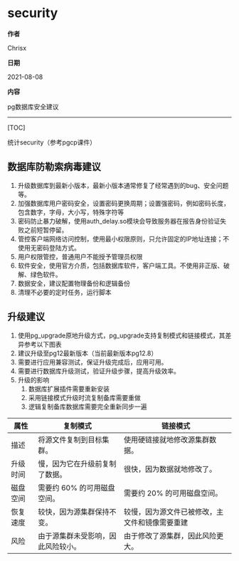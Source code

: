# security

**作者**

Chrisx

**日期**

2021-08-08

**内容**

pg数据库安全建议

---

[TOC]

统计security（参考pgcp课件）

## 数据库防勒索病毒建议

1. 升级数据库到最新小版本，最新小版本通常修复了经常遇到的bug、安全问题等。
2. 加强数据库用户密码安全，设置密码更换周期；设置强密码，例如密码长度，包含数字，字母，大小写，特殊字符等
3. 密码防止暴力破解，使用auth_delay.so模块会导致服务器在报告身份验证失败之前短暂停留。
4. 管控客户端网络访问控制，使用最小权限原则，只允许固定的IP地址连接；不使用无密码登陆方式。
5. 用户权限管控，普通用户不能授予管理员权限
6. 软件安全，使用官方介质，包括数据库软件，客户端工具。不使用非正版、破解、绿色软件。
7. 数据安全，建议配置物理备份和逻辑备份
8. 清理不必要的定时任务，运行脚本

## 升级建议

1. 使用pg_upgrade原地升级方式，pg_upgrade支持复制模式和链接模式，其差异参考以下图表
2. 建议升级至pg12最新版本（当前最新版本pg12.8）
3. 需要进行应用兼容测试，保证升级完成后，应用可用。
4. 需要进行数据库升级测试，验证升级步骤，提高升级效率。
5. 升级的影响
   1. 数据库扩展插件需要重新安装
   2. 采用链接模式升级时流复制备库需要重做
   3. 逻辑复制备库数据库需要完全重新同步一遍

| 属性     | 复制模式                           | 链接模式                                       |
| -------- | ---------------------------------- | ---------------------------------------------- |
| 描述     | 将源文件复制到目标集群。           | 使用硬链接就地修改源集群数据。                 |
| 升级时间 | 慢，因为它在升级前复制了数据。     | 很快，因为数据就地修改了。                     |
| 磁盘空间 | 需要约 60% 的可用磁盘空间。        | 需要约 20% 的可用磁盘空间。                    |
| 恢复速度 | 较快，因为源集群保持不变。         | 较慢，因为源文件已被修改，主文件和镜像需要重建 |
| 风险     | 由于源集群未受影响，因此风险较小。 | 由于修改了源集群，因此风险更大。               |

